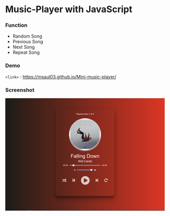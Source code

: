 # Music-Player with JavaScript

### Function
* Random Song
* Previous Song
* Next Song
* Repeat Song

### Demo
`<link>` : <https://msaul03.github.io/Mini-music-player/>

### Screenshot
![Image](./images/Captura.PNG)
